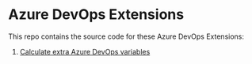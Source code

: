 # Azure DevOps Extensions
This repo contains the source code for these Azure DevOps Extensions:
1. [Calculate extra Azure DevOps variables](./Calculate-extra-Azure-DevOps-variables)